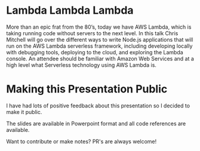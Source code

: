 # Lambda Lambda Lambda
More than an epic frat from the 80’s, today we have AWS Lambda, which is taking running code without servers to the next level. In this talk Chris Mitchell will go over the different ways to write Node.js applications that will run on the AWS Lambda serverless framework, including developing locally with debugging tools, deploying to the cloud, and exploring the Lambda console. An attendee should be familiar with Amazon Web Services and at a high level what Serverless technology using AWS Lambda is.

# Making this Presentation Public
I have had lots of positive feedback about this presentation so I decided to make it public.

The slides are available in Powerpoint format and all code references are available. 

Want to contribute or make notes? PR's are always welcome!
